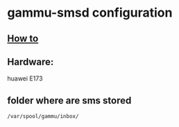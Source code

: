 # gammu-smsd configuration

## [How to](How_to.md)
## Hardware:
huawei E173

## folder where are sms stored
```
/var/spool/gammu/inbox/
```
